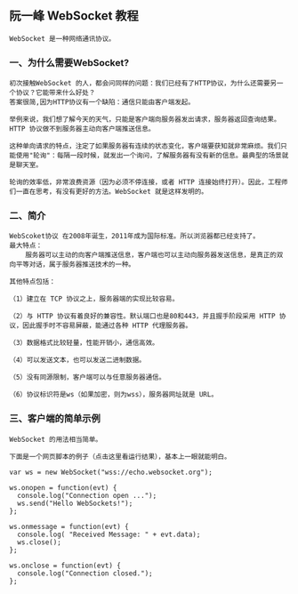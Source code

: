 ## 阮一峰 WebSocket 教程
    WebSocket 是一种网络通讯协议。
### 一、为什么需要WebSocket?
    初次接触WebSocket 的人，都会问同样的问题：我们已经有了HTTP协议，为什么还需要另一个协议？它能带来什么好处？
    答案很简,因为HTTP协议有一个缺陷：通信只能由客户端发起。

    举例来说，我们想了解今天的天气，只能是客户端向服务器发出请求，服务器返回查询结果。HTTP 协议做不到服务器主动向客户端推送信息。

    这种单向请求的特点，注定了如果服务器有连续的状态变化，客户端要获知就非常麻烦。我们只能使用"轮询"：每隔一段时候，就发出一个询问，了解服务器有没有新的信息。最典型的场景就是聊天室。

    轮询的效率低，非常浪费资源（因为必须不停连接，或者 HTTP 连接始终打开）。因此，工程师们一直在思考，有没有更好的方法。WebSocket 就是这样发明的。

### 二、简介
    WebScoket协议 在2008年诞生，2011年成为国际标准。所以浏览器都已经支持了。
    最大特点：
        服务器可以主动的向客户端推送信息，客户端也可以主动向服务器发送信息，是真正的双向平等对话，属于服务器推送技术的一种。
    
    其他特点包括：

    （1）建立在 TCP 协议之上，服务器端的实现比较容易。

    （2）与 HTTP 协议有着良好的兼容性。默认端口也是80和443，并且握手阶段采用 HTTP 协议，因此握手时不容易屏蔽，能通过各种 HTTP 代理服务器。

    （3）数据格式比较轻量，性能开销小，通信高效。

    （4）可以发送文本，也可以发送二进制数据。

    （5）没有同源限制，客户端可以与任意服务器通信。

    （6）协议标识符是ws（如果加密，则为wss），服务器网址就是 URL。
### 三、客户端的简单示例
    WebSocket 的用法相当简单。

    下面是一个网页脚本的例子（点击这里看运行结果），基本上一眼就能明白。

```
var ws = new WebSocket("wss://echo.websocket.org");

ws.onopen = function(evt) { 
  console.log("Connection open ..."); 
  ws.send("Hello WebSockets!");
};

ws.onmessage = function(evt) {
  console.log( "Received Message: " + evt.data);
  ws.close();
};

ws.onclose = function(evt) {
  console.log("Connection closed.");
};      

```


